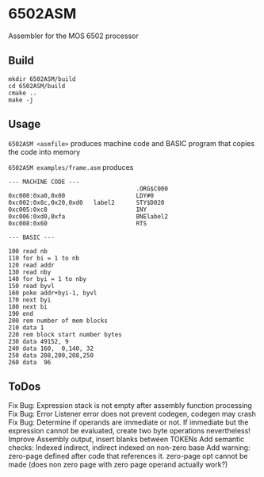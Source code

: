 # 6502ASM
Assembler for the MOS 6502 processor

## Build

```
mkdir 6502ASM/build
cd 6502ASM/build
cmake ..
make -j
```

## Usage

``6502ASM <asmfile>`` produces machine code and BASIC program that copies the code into memory

``6502ASM examples/frame.asm`` produces

```
--- MACHINE CODE ---
                                    .ORG$C000
0xc000:0xa0,0x00                    LDY#0
0xc002:0x8c,0x20,0xd0   label2      STY$D020
0xc005:0xc8                         INY
0xc006:0xd0,0xfa                    BNElabel2
0xc008:0x60                         RTS

--- BASIC ---

100 read nb
110 for bi = 1 to nb
120 read addr
130 read nby
140 for byi = 1 to nby
150 read byvl
160 poke addr+byi-1, byvl
170 next byi
180 next bi
190 end
200 rem number of mem blocks
210 data 1
220 rem block start number bytes
230 data 49152, 9
240 data 160,  0,140, 32
250 data 208,200,208,250
260 data  96
```

## ToDos
Fix Bug: Expression stack is not empty after assembly function processing
Fix Bug: Error Listener error does not prevent codegen, codegen may crash
Fix Bug: Determine if operands are immediate or not. If immediate but the expression
cannot be evaluated, create two byte operations nevertheless!
Improve Assembly output, insert blanks between TOKENs
Add semantic checks: Indexed indirect, indirect indexed on non-zero base
Add warning: zero-page defined after code that references it. zero-page opt cannot be made
(does non zero page with zero page operand actually work?)
